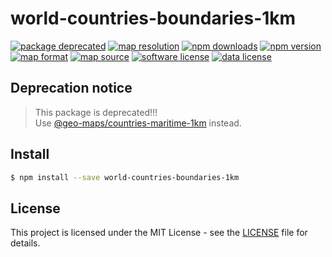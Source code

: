 # world-countries-boundaries-1km

<a href="https://www.npmjs.com/package/@geo-maps/countries-maritime-1km"><img src="https://img.shields.io/badge/status-deprecated-c0392b.svg" alt="package deprecated" /></a>
<a href="https://github.com/simonepri/geo-maps#countries-maritime"><img src="https://img.shields.io/badge/resolution-1km-8e44ad.svg" alt="map resolution" /></a>
<a href="https://www.npmjs.com/package/world-countries-boundaries-1km"><img src="https://img.shields.io/npm/dm/world-countries-boundaries-1km.svg" alt="npm downloads" /></a>
<a href="https://www.npmjs.com/package/world-countries-boundaries-1km"><img src="https://img.shields.io/npm/v/world-countries-boundaries-1km.svg" alt="npm version" /></a>
<a href="http://geojson.org/"><img src="https://img.shields.io/badge/format-GeoJSON-e67e22.svg" alt="map format" /></a>
<a href="http://www.openstreetmap.org/"><img src="https://img.shields.io/badge/source-OSM-2ecc71.svg" alt="map source" /></a>
<a href="LICENSE"><img src="https://img.shields.io/github/license/simonepri/geo-countries.svg" alt="software license" /></a>
<a href="https://opendatacommons.org/licenses/odbl/1.0/"><img src="https://img.shields.io/badge/license-ODbL-2980b9.svg" alt="data license" /></a>

## Deprecation notice

> This package is deprecated!!!  
> Use [@geo-maps/countries-maritime-1km](https://www.npmjs.com/package/@geo-maps/countries-maritime-1km) instead.

## Install
```bash
$ npm install --save world-countries-boundaries-1km
```

## License
This project is licensed under the MIT License - see the [LICENSE](LICENSE) file for details.
